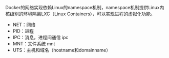 Docker的网络实现依赖Linux的namespace机制，namespace机制提供Linux内核级别的环境隔离LXC（Linux Containers），可以实现进程的虚拟化功能。



- NET：网络
- PID：进程
- IPC：消息，进程间通信 ipc
- MNT：文件系统 mnt
- UTS：主机和域名（hostname和domainname） 


